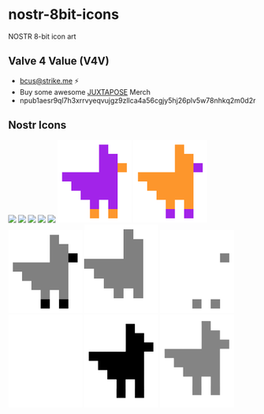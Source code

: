 # nostr-8bit-icons
NOSTR 8-bit icon art

## Valve 4 Value (V4V)
- [bcus@strike.me](https://strike.me/bcus/) :zap:
- Buy some awesome [JUXTAPOSE](https://juxtapose.store/) Merch
- npub1aesr9ql7h3xrrvyeqvujgz9zllca4a56cgjy5hj26plv5w78nhkq2m0d2r

## Nostr Icons

<span>
  <img src="https://github.com/emuro2/nostr-8bit-icons/blob/main/nostr_purple_gradient_square.png" style="width:150px;height:auto;" />
  <img src="https://github.com/emuro2/nostr-8bit-icons/blob/main/nostr_purple_blk_circle.png" style="width:150px;height:auto;" />
  <img src="https://github.com/emuro2/nostr-8bit-icons/blob/main/nostr_purple_wht_circle.png" style="width:150px;height:auto;" />
  <img src="https://github.com/emuro2/nostr-8bit-icons/blob/main/nostr_purple_blk_square.png" style="width:150px;height:auto;" />
  <img src="https://github.com/emuro2/nostr-8bit-icons/blob/main/nostr_purple_wht_square.png" style="width:150px;height:auto;" />
  <img src="https://github.com/emuro2/nostr-8bit-icons/blob/main/nostr_purple.png" style="width:150px;height:auto;" />
  <img src="https://github.com/emuro2/nostr-8bit-icons/blob/main/nostr_orange.png" style="width:150px;height:auto;" />
  <img src="https://github.com/emuro2/nostr-8bit-icons/blob/main/nostr_black.png" style="width:150px;height:auto;" />
  <img src="https://github.com/emuro2/nostr-8bit-icons/blob/main/nostr_grey.png" style="width:150px;height:auto;" />
  <img src="https://github.com/emuro2/nostr-8bit-icons/blob/main/nostr_white.png" style="width:150px;height:auto;" />
  <img src="https://github.com/emuro2/nostr-8bit-icons/blob/main/nostr_white_basic.png" style="width:150px;height:auto;" />
  <img src="https://github.com/emuro2/nostr-8bit-icons/blob/main/nostr_black_basic.png" style="width:150px;height:auto;" />
  <img src="https://github.com/emuro2/nostr-8bit-icons/blob/main/nostr_grey_basic.png" style="width:150px;height:auto;" />
</span>
